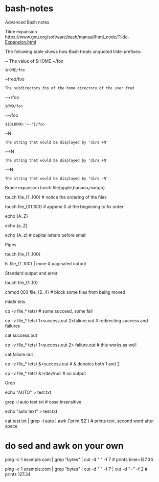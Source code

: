 # bash-notes
Advanced Bash notes

Tilde expansion https://www.gnu.org/software/bash/manual/html_node/Tilde-Expansion.html

The following table shows how Bash treats unquoted tilde-prefixes:

~
    The value of $HOME 
~/foo

    $HOME/foo
~fred/foo

    The subdirectory foo of the home directory of the user fred
~+/foo

    $PWD/foo
~-/foo

    ${OLDPWD-'~-'}/foo
~N

    The string that would be displayed by ‘dirs +N’
~+N

    The string that would be displayed by ‘dirs +N’
~-N

    The string that would be displayed by ‘dirs -N’ 
    
    
    
    
 Brace expansion
 touch file{apple,banana,mango}
 
 touch file_{1..100} # notice the ordering of the files
 
 touch file_{01.100} # append 0 at the beginning to fix order
 
 echo {A..Z}
 
 echo {a..Z}
 
 echo {A..z} # capital letters before small
    
 Pipes
 
 touch file_{1..100}
 
 ls file_{1..100} | more # paginated output
 
 Standard output and error
 
touch file_{1..10} 

chmod 000 file_{2..4} # block some files from being moved

mkdir tets

cp -v file_* tets/ # some succeed, some fail

cp -v file_* tets/ 1>success.out 2>faliure.out # redirecting success and failures

cat success.out 

cp -v file_* tets/ 1>success.out 2> faliure.out # this works as well

cat faliure.out

cp -v file_* tets/ &>success.out # & denotes both 1 and 2

cp -v file_* tets/ &>/dev/null # no output

Grep

echo "AUTO" > test.txt

grep -i auto test.txt # case insensitive

echo "auto text" > test.txt

cat test.txt | grep -i auto | awk {'print $2'} # prints text, second word after space


# do sed and awk on your own
 
ping -c 1 example.com | grep "bytes" | cut -d " " -f 7 # prints time=127.34

ping -c 1 example.com | grep "bytes" | cut -d " " -f 7 | cut -d "=" -f 2 # prints 127.34
